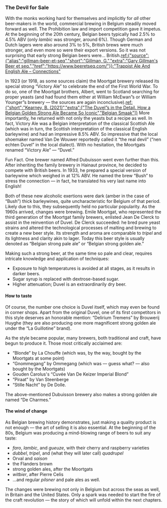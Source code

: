### The Devil for Sale

With the monks working hard for themselves and implicitly for *all* other beer-makers in the world, commercial brewing in Belgium steadily moved forward as well. The Prohibition law and import competition gave it impetus. At the beginning of the 20th century, Belgian beers typically had 2.5% to 4.5% ABV (only *lambic* was stronger, around 6%). Though German and Dutch lagers were also around 3% to 5%, British brews were much stronger, and even more so were their export versions. So it was not surprising that early strong Belgian beers were… British.[ref:{"source":{"alias":"gillman-beer-et-seq","short":"Gillman, G.","extra":"Gary Gillman's Beer et seq.","href":"https://www.beeretseq.com/"}}:"Trappist Ale And English Ale – Connections"](https://www.beeretseq.com/trappist-ale-and-english-ale-connections/)

In 1923 (or 1918, as some sources claim) the Moortgat brewery released its special strong “Victory Ale” to celebrate the end of the First World War. To do so, one of the Moortgat brothers, Albert, went to Scotland searching for proper yeasts (and had found them either at William McEwan”s or William Younger”s brewery — the sources are again inconclusive).[ref:{"short":"Kearney, B. (2021)","extra":["The Duvel”s in the Detail. How a Belgian Golden Strong Ale Became So Iconic","Belgian Smaak"]}](https://www.belgiansmaak.com/the-duvels-in-the-detail-duvel-moortgat/) More importantly, he returned with not only the yeasts but a recipe as well. In fact, Victory Ale was a Belgian interpretation of the classical Scottish Ale (which was in turn, the Scottish interpretation of the classical English barleywine) and had an impressive 8.5% ABV. So impressive that the local shoemaker named Van De Wouwer reportedly called it “the real devil” (“nen echten Duvel” in the local dialect). With no hesitation, the Moortgats renamed “Victory Ale” — “Duvel.”

Fun Fact. One brewer named Alfred Dubuisson went even further than this. After inheriting the family brewery in Hainaut province, he decided to compete with British beers. In 1933, he prepared a special version of barleywine which weighed in at 12% ABV. He named the brew “Bush” to stress the connection — in fact, he translated his very last name into English!

Both of these new alcoholic exertions were dark (amber in the case of “Bush”) thick barleywines, quite uncharacteristic for Belgium of that period. Likely due to this, they subsequently held no particular popularity. As the 1960s arrived, changes were brewing. Emile Moortgat, who represented the third generation of the Moortgat family brewers, enlisted Jean De Clerck to assist in the reinvention of Duvel. De Clerck succeeded: he bred pure yeast strains and altered the technological processes of malting and brewing to create a new beer style. Its strength and aroma are comparable to *tripel* and its lightness and clarity akin to lager. Today this beer style is usually denoted as “Belgian strong pale ale” or “Belgian strong golden ale.”

Making such a strong beer, at the same time so pale and clear, requires intricate knowledge and application of techniques: 
  * Exposure to high temperatures is avoided at all stages, as it results in darker beers.
  * Sugar syrup is replaced with dextrose-based sugar. 
  * Higher attenuation; Duvel is an extraordinarily dry beer.

#### How to taste

Of course, the number one choice is Duvel itself, which may even be found in corner shops. Apart from the original Duvel, one of its first competitors in this style deserves an honorable mention: “Delirium Tremens” by Brouwerij Huyghe (they are also producing one more magnificent strong golden ale under the “La Guillotine” brand).

As the style became popular, many brewers, both traditional and craft, have begun to produce it. Those most critically acclaimed are:

  * “Blonde” by La Chouffe (which was, by the way, bought by the Moortgats at some point)
  * “Gnommegang” by Ommegang (which was — guess what? — also bought by the Moortgats)
  * Gouden Carolus's “Cuvée Van De Keizer Imperial Blond”
  * “Piraat” by Van Steenberge
  * “Stille Nacht” by De Dolle.

The above-mentioned Dubuisson brewery also makes a strong golden ale named “De Charmes.”

#### The wind of change

As Belgian brewing history demonstrates, just making a quality product is not enough — the art of selling it is also essential. At the beginning of the 80s, Belgium was producing a mind-blowing range of beers to suit any taste:

  * *faro*, *lambic*, and *gueuze*, with their cherry and raspberry varieties
  * *dubbel*, *tripel*, and (what they will later call) *quadrupel*
  * Orval and *saison*
  * the Flanders brown
  * strong golden ales, after the Moortgats
  * *witbier*, after Pierre Celis
  * …and regular *pilsner* and pale ales as well.

The changes were brewing not only in Belgium but across the seas as well, in Britain and the United States. Only a spark was needed to start the fire of the craft revolution — the story of which will unfold within the next chapters.